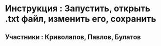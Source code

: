 # Инструкция : Запустить, открыть .txt файл, изменить его, сохранить  
## Участники : Криволапов, Павлов, Булатов  
